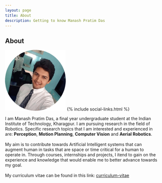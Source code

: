 ```yaml
---
layout: page
title: About
description: Getting to know Manash Pratim Das
---
```


## About
<img src="img/profile.png" style="width:200px; height:200px;" alt="Profile-Pic" title="Manash Pratim Das">
{% include social-links.html %}

I am Manash Pratim Das, a final year undergraduate student at the Indian Institute of Technology, Kharagpur. I am pursuing research in the field of Robotics. Specific research topics that I am interested and experienced in are: **Perception**, **Motion Planning**, **Computer Vision** and **Aerial Robotics**.  
<br>
My aim is to contribute towards Artificial Intelligent systems that can augment human in tasks that are space or time critical for a human to operate in. Through courses, internships and projects, I itend to gain on the experience and knowledge that would enable me to better advance towards my goal.  
<br>
My curriculum vitae can be found in this link: [curriculum-vitae](https://manashpratim.com/ManashCV.pdf)

